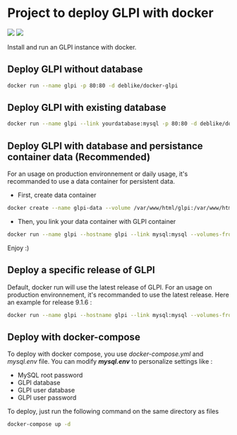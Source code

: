 # Project to deploy GLPI with docker

[![](https://images.microbadger.com/badges/version/deblike/docker-glpi.svg)](http://microbadger.com/images/deblike/docker-glpi "Get your own version badge on microbadger.com") [![](https://images.microbadger.com/badges/image/deblike/docker-glpi.svg)](http://microbadger.com/images/deblike/docker-glpi "Get your own image badge on microbadger.com")

Install and run an GLPI instance with docker.

## Deploy GLPI without database
```sh
docker run --name glpi -p 80:80 -d deblike/docker-glpi
```

## Deploy GLPI with existing database
```sh
docker run --name glpi --link yourdatabase:mysql -p 80:80 -d deblike/docker-glpi
```

## Deploy GLPI with database and persistance container data (Recommended)

For an usage on production environnement or daily usage, it's recommanded to use a data container for persistent data.

* First, create data container

```sh
docker create --name glpi-data --volume /var/www/html/glpi:/var/www/html/glpi busybox /bin/true
```

* Then, you link your data container with GLPI container

```sh
docker run --name glpi --hostname glpi --link mysql:mysql --volumes-from glpi-data -p 80:80 -d deblike/docker-glpi
```

Enjoy :)

## Deploy a specific release of GLPI
Default, docker run will use the latest release of GLPI.
For an usage on production environnement, it's recommanded to use the latest release.
Here an example for release 9.1.6 :
```sh
docker run --name glpi --hostname glpi --link mysql:mysql --volumes-from glpi-data -p 80:80 --env "VERSION_GLPI=9.1.6" -d deblike/docker-glpi
```

## Deploy with docker-compose

To deploy with docker compose, you use *docker-compose.yml* and *mysql.env* file.
You can modify **_mysql.env_** to personalize settings like :

* MySQL root password
* GLPI database
* GLPI user database
* GLPI user password

To deploy, just run the following command on the same directory as files

```sh
docker-compose up -d
```
